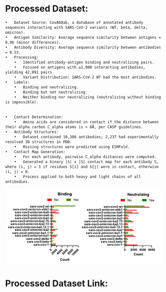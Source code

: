 
# Processed Dataset: 

	•	Dataset Source: CovAbDab, a database of annotated antibody sequences interacting with SARS-CoV-2 variants (WT, beta, delta, omicron).
	•	Antigen Similarity: Average sequence similarity between antigens = 0.96 (minor differences).
	•	Antibody Diversity: Average sequence similarity between antibodies = 0.53.
	•	Processing:
		•	Identified antibody-antigen binding and neutralizing pairs.
		•	Focused on antigens with ≥1,000 interacting antibodies, yielding 42,091 pairs.
		•	Variant Distribution: SARS-CoV-2 WT had the most antibodies.
	•	Labels:
		•	Binding and neutralizing.
		•	Binding but not neutralizing.
		•	Neither binding nor neutralizing (neutralizing without binding is impossible). 


	•	Contact Determination:
		•	Amino acids are considered in contact if the distance between their alpha carbon C_alpha atoms is < 8Å, per CASP guidelines.
	•	Antibody Structures:
		•	Dataset contained 10,386 antibodies; 2,237 had experimentally resolved 3D structures in PDB.
		•	Missing structures were predicted using ESMFold.
	•	Contact Map Generation:
		•	For each antibody, pairwise C_alpha distances were computed.
		•	Generated a binary |S| x |S| contact map for each antibody S, where (i, j) = 1 if residues S[i] and S[j] were in contact, otherwise (i, j) = 0.
		•	Process applied to both heavy and light chains of all antibodies.





![alt text](image.png)



# Processed Dataset Link:  

